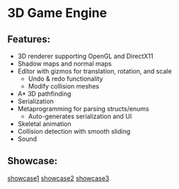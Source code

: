 # 3D Game Engine

## Features:
- 3D renderer supporting OpenGL and DirectX11
- Shadow maps and normal maps
- Editor with gizmos for translation, rotation, and scale
  - Undo & redo functionality
  - Modify collision meshes
- A* 3D pathfinding
- Serialization
- Metaprogramming for parsing structs/enums
  - Auto-generates serialization and UI
- Skeletal animation
- Collision detection with smooth sliding
- Sound
## Showcase:
[showcase1](showcase1.mp4)
[showcase2](showcase2.mp4)
[showcase3](showcase3.mp4)
